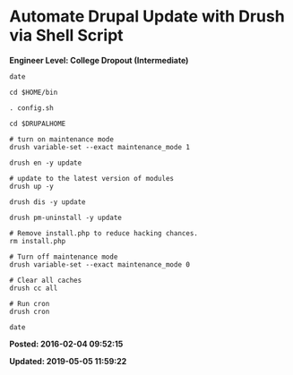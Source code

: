 # Automate Drupal Update with Drush via Shell Script

**Engineer Level: College Dropout (Intermediate)** 

```
date

cd $HOME/bin

. config.sh

cd $DRUPALHOME

# turn on maintenance mode
drush variable-set --exact maintenance_mode 1

drush en -y update

# update to the latest version of modules
drush up -y

drush dis -y update

drush pm-uninstall -y update

# Remove install.php to reduce hacking chances.
rm install.php

# Turn off maintenance mode
drush variable-set --exact maintenance_mode 0

# Clear all caches
drush cc all

# Run cron
drush cron

date
```


**Posted: 2016-02-04 09:52:15** 

**Updated: 2019-05-05 11:59:22** 


